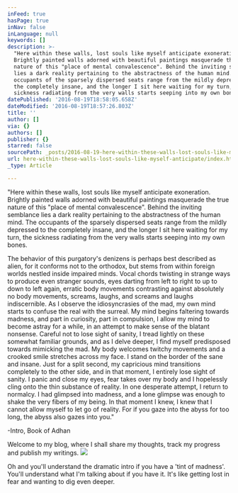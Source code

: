 ```yaml
---
inFeed: true
hasPage: true
inNav: false
inLanguage: null
keywords: []
description: >-
  "Here within these walls, lost souls like myself anticipate exoneration.
  Brightly painted walls adorned with beautiful paintings masquerade the true
  nature of this "place of mental convalescence". Behind the inviting semblance
  lies a dark reality pertaining to the abstractness of the human mind. The
  occupants of the sparsely dispersed seats range from the mildly depressed to
  the completely insane, and the longer I sit here waiting for my turn, the
  sickness radiating from the very walls starts seeping into my own bones.
datePublished: '2016-08-19T18:58:05.658Z'
dateModified: '2016-08-19T18:57:26.803Z'
title: ''
author: []
via: {}
authors: []
publisher: {}
starred: false
sourcePath: _posts/2016-08-19-here-within-these-walls-lost-souls-like-myself-anticipate.md
url: here-within-these-walls-lost-souls-like-myself-anticipate/index.html
_type: Article

---
```

"Here within these walls, lost souls like myself anticipate exoneration. Brightly painted walls adorned with beautiful paintings masquerade the true nature of this "place of mental convalescence". Behind the inviting semblance lies a dark reality pertaining to the abstractness of the human mind. The occupants of the sparsely dispersed seats range from the mildly depressed to the completely insane, and the longer I sit here waiting for my turn, the sickness radiating from the very walls starts seeping into my own bones.

The behavior of this purgatory's denizens is perhaps best described as alien, for it conforms not to the orthodox, but stems from within foreign worlds nestled inside impaired minds. Vocal chords twisting in strange ways to produce even stranger sounds, eyes darting from left to right to up to down to left again, erratic body movements contrasting against absolutely no body movements, screams, laughs, and screams and laughs indiscernible. As I observe the idiosyncrasies of the mad, my own mind starts to confuse the real with the surreal. My mind begins faltering towards madness, and part in curiosity, part in compulsion, I allow my mind to become astray for a while, in an attempt to make sense of the blatant nonsense. Careful not to lose sight of sanity, I tread lightly on these somewhat familiar grounds, and as I delve deeper, I find myself predisposed towards mimicking the mad. My body welcomes twitchy movements and a crooked smile stretches across my face. I stand on the border of the sane and insane. Just for a split second, my capricious mind transitions completely to the other side, and in that moment, I entirely lose sight of sanity. I panic and close my eyes, fear takes over my body and I hopelessly cling onto the thin substance of reality. In one desperate attempt, I return to normalcy. I had glimpsed into madness, and a lone glimpse was enough to shake the very fibers of my being. In that moment I knew, I knew that I cannot allow myself to let go of reality. For if you gaze into the abyss for too long, the abyss also gazes into you."

-Intro, Book of Adhan

Welcome to my blog, where I shall share my thoughts, track my progress and publish my writings. ![](https://the-grid-user-content.s3-us-west-2.amazonaws.com/bf1d484b-7eb6-4408-be2f-40ebaf1b653b.jpg)

Oh and you'll understand the dramatic intro if you have a 'tint of madness'. You'll understand what I'm talking about if you have it. It's like getting lost in fear and wanting to dig even deeper.